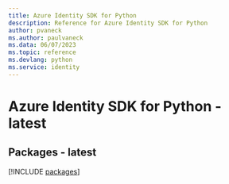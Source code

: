 ```yaml
---
title: Azure Identity SDK for Python
description: Reference for Azure Identity SDK for Python
author: pvaneck
ms.author: paulvaneck
ms.data: 06/07/2023
ms.topic: reference
ms.devlang: python
ms.service: identity
---
```

# Azure Identity SDK for Python - latest
## Packages - latest
[!INCLUDE [packages](identity-index.md)]